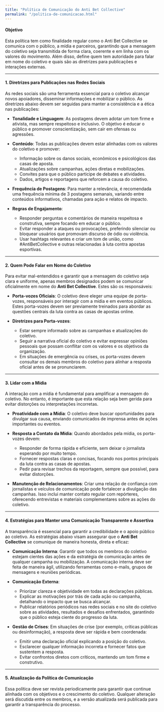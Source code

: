 ```yaml
---
title: "Política de Comunicação do Anti Bet Collective"
permalink: "/politica-de-comunicacao.html"
---
```



#### **Objetivo**
Esta política tem como finalidade regular como o Anti Bet Collective se comunica com o público, a mídia e parceiros, garantindo que a mensagem do coletivo seja transmitida de forma clara, coerente e em linha com os valores do movimento. Além disso, define quem tem autoridade para falar em nome do coletivo e quais são as diretrizes para publicações e interações externas.

---

#### **1. Diretrizes para Publicações nas Redes Sociais**

As redes sociais são uma ferramenta essencial para o coletivo alcançar novos apoiadores, disseminar informações e mobilizar o público. As diretrizes abaixo devem ser seguidas para manter a consistência e a ética nas publicações:

- **Tonalidade e Linguagem**: As postagens devem adotar um tom firme e ativista, mas sempre respeitoso e inclusivo. O objetivo é educar o público e promover conscientização, sem cair em ofensas ou agressões.
  
- **Conteúdo**: Todas as publicações devem estar alinhadas com os valores do coletivo e promover:
  - Informação sobre os danos sociais, econômicos e psicológicos das casas de aposta.
  - Atualizações sobre campanhas, ações diretas e mobilizações.
  - Convites para que o público participe de debates e atividades.
  - Dados, artigos e reportagens que reforcem a causa do coletivo.
  
- **Frequência de Postagens**: Para manter a relevância, é recomendada uma frequência mínima de 3 postagens semanais, variando entre conteúdos informativos, chamadas para ação e relatos de impacto.
  
- **Regras de Engajamento**: 
  - Responder perguntas e comentários de maneira respeitosa e construtiva, sempre focando em educar o público.
  - Evitar responder a ataques ou provocações, preferindo silenciar ou bloquear usuários que promovam discurso de ódio ou violência.
  - Usar hashtags relevantes e criar um tom de união, como #AntiBetCollective e outras relacionadas à luta contra apostas esportivas.

---

#### **2. Quem Pode Falar em Nome do Coletivo**

Para evitar mal-entendidos e garantir que a mensagem do coletivo seja clara e uniforme, apenas membros designados podem se comunicar oficialmente em nome do **Anti Bet Collective**. Estes são os responsáveis:

- **Porta-vozes Oficiais**: O coletivo deve eleger uma equipe de porta-vozes, responsáveis por interagir com a mídia e em eventos públicos. Estes porta-vozes devem ser previamente treinados para abordar as questões centrais da luta contra as casas de apostas online.
  
- **Diretrizes para Porta-vozes**:
  - Estar sempre informado sobre as campanhas e atualizações do coletivo.
  - Seguir a narrativa oficial do coletivo e evitar expressar opiniões pessoais que possam conflitar com os valores e os objetivos da organização.
  - Em situações de emergência ou crises, os porta-vozes devem consultar os demais membros do coletivo para alinhar a resposta oficial antes de se pronunciarem.

---

#### **3. Lidar com a Mídia**

A interação com a mídia é fundamental para amplificar a mensagem do coletivo. No entanto, é importante que esta relação seja bem gerida para evitar distorções ou interpretações incorretas.

- **Proatividade com a Mídia**: O coletivo deve buscar oportunidades para divulgar sua causa, enviando comunicados de imprensa antes de ações importantes ou eventos.
  
- **Resposta a Contato da Mídia**: Quando abordados pela mídia, os porta-vozes devem:
  - Responder de forma rápida e eficiente, sem deixar o jornalista esperando por muito tempo.
  - Fornecer respostas claras e concisas, focando nos pontos principais da luta contra as casas de apostas.
  - Pedir para revisar trechos da reportagem, sempre que possível, para evitar distorções.

- **Manutenção de Relacionamentos**: Criar uma relação de confiança com jornalistas e veículos de comunicação pode fortalecer a divulgação das campanhas. Isso inclui manter contato regular com repórteres, oferecendo entrevistas e materiais complementares sobre as ações do coletivo.

---

#### **4. Estratégias para Manter uma Comunicação Transparente e Assertiva**

A transparência é essencial para garantir a credibilidade e o apoio público ao coletivo. As estratégias abaixo visam assegurar que o **Anti Bet Collective** se comunique de maneira honesta, direta e eficaz:

- **Comunicação Interna**: Garantir que todos os membros do coletivo estejam cientes das ações e da estratégia de comunicação antes de qualquer campanha ou mobilização. A comunicação interna deve ser feita de maneira ágil, utilizando ferramentas como e-mails, grupos de mensagens e reuniões periódicas.
  
- **Comunicação Externa**: 
  - Priorizar clareza e objetividade em todas as declarações públicas.
  - Explicar as motivações por trás de cada ação ou campanha, detalhando o impacto que se busca alcançar.
  - Publicar relatórios periódicos nas redes sociais e no site do coletivo sobre as atividades, resultados e desafios enfrentados, garantindo que o público esteja ciente do progresso da luta.

- **Gestão de Crises**: Em situações de crise (por exemplo, críticas públicas ou desinformação), a resposta deve ser rápida e bem coordenada:
  - Emitir uma declaração oficial explicando a posição do coletivo.
  - Esclarecer qualquer informação incorreta e fornecer fatos que sustentem a resposta.
  - Evitar confrontos diretos com críticos, mantendo um tom firme e construtivo.

---

#### **5. Atualização da Política de Comunicação**

Essa política deve ser revista periodicamente para garantir que continue alinhada com os objetivos e o crescimento do coletivo. Qualquer alteração será discutida entre os membros, e a versão atualizada será publicada para garantir a transparência do processo.
